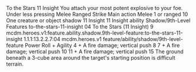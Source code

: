 <ability>
  <name>To the Stars</name>
  <cost>11 Insight</cost>
  <flavor>You attach your most potent explosive to your foe. Under less pressing</flavor>
  <keywords>
    <keyword>Melee</keyword>
    <keyword>Ranged</keyword>
    <keyword>Strike</keyword>
  </keywords>
  <type>Main action</type>
  <distance>Melee 1 or ranged 10</distance>
  <target>One creature or object</target>
  <metadata>
    <class>shadow</class>
    <cost>11 Insight</cost>
    <cost_amount>11</cost_amount>
    <cost_resource>Insight</cost_resource>
    <feature_type>ability</feature_type>
    <file_dpath>Shadow/9th-Level Features</file_dpath>
    <item_id>to-the-stars-11-insight</item_id>
    <item_index>04</item_index>
    <item_name>To the Stars (11 Insight)</item_name>
    <level>9</level>
    <scc>mcdm.heroes.v1:feature.ability.shadow.9th-level-feature:to-the-stars-11-insight</scc>
    <scdc>1.1.1:13.2.2.7:04</scdc>
    <source>mcdm.heroes.v1</source>
    <type>feature/ability/shadow/9th-level-feature</type>
  </metadata>
  <effects>
    <effect type="roll">
      <roll>Power Roll + Agility</roll>
      <t1>4 + A fire damage; vertical push 8</t1>
      <t2>7 + A fire damage; vertical push 10</t2>
      <t3>11 + A fire damage; vertical push 15</t3>
    </effect>
    <effect type="mundane">The ground beneath a 3-cube area around the target&apos;s starting position is difficult terrain.</effect>
  </effects>
</ability>
